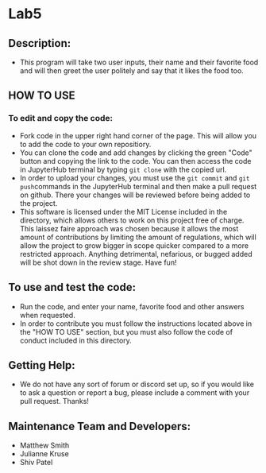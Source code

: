 # Lab5
## Description:
* This program will take two user inputs, their name and their favorite food and will then greet the user politely and say that it likes the food too. 

## HOW TO USE
### To edit and copy the code:
* Fork code in the upper right hand corner of the page. This will allow you to add the code to your own repositiory. 
* You can clone the code and add changes by clicking the green "Code" button and copying the link to the code. You can then access the code in JupyterHub terminal by typing `git clone` with the copied url. 
* In order to upload your changes, you must use the `git commit` and `git push`commands in the JupyterHub terminal and then make a pull request on github. There your changes will be reviewed before being added to the project.
* This software is licensed under the MIT License included in the directory, which allows others to work on this project free of charge. This laissez faire approach was chosen because it allows the most amount of contributions by limiting the amount of regulations, which will allow the project to grow bigger in scope quicker compared to a more restricted approach. Anything detrimental, nefarious, or bugged added will be shot down in the review stage. Have fun!

## To use and test the code:
* Run the code, and enter your name, favorite food and other answers when requested. 
* In order to contribute you must follow the instructions located above in the "HOW TO USE" section, but you must also follow the code of conduct included in this directory.

## Getting Help:
* We do not have any sort of forum or discord set up, so if you would like to ask a question or report a bug, please include a comment with your pull request. Thanks!

## Maintenance Team and Developers:
* Matthew Smith
* Julianne Kruse
* Shiv Patel
